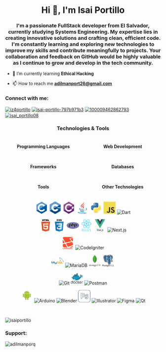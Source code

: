 <h1 align="center">Hi 👋, I'm Isai Portillo</h1>
<h3 align="center">I'm a passionate FullStack developer from El Salvador, currently studying Systems Engineering. My expertise lies in creating innovative solutions and crafting clean, efficient code. I'm constantly learning and exploring new technologies to improve my skills and contribute meaningfully to projects. Your collaboration and feedback on GitHub would be highly valuable as I continue to grow and develop in the tech community.</h3>

- 🌱 I’m currently learning **Ethical Hacking**

- 📫 How to reach me **adilmanport26@gmail.com**

<h3 align="left">Connect with me:</h3>
<p align="left">
<a href="https://twitter.com/iz4portillo" target="blank"><img align="center" src="https://raw.githubusercontent.com/rahuldkjain/github-profile-readme-generator/master/src/images/icons/Social/twitter.svg" alt="iz4portillo" height="30" width="40" /></a>
<a href="https://linkedin.com/in/isai-portillo-797b971b3" target="blank"><img align="center" src="https://raw.githubusercontent.com/rahuldkjain/github-profile-readme-generator/master/src/images/icons/Social/linked-in-alt.svg" alt="isai-portillo-797b971b3" height="30" width="40" /></a>
<a href="https://fb.com/100009462862793" target="blank"><img align="center" src="https://raw.githubusercontent.com/rahuldkjain/github-profile-readme-generator/master/src/images/icons/Social/facebook.svg" alt="100009462862793" height="30" width="40" /></a>
<a href="https://instagram.com/isai_portillo08" target="blank"><img align="center" src="https://raw.githubusercontent.com/rahuldkjain/github-profile-readme-generator/master/src/images/icons/Social/instagram.svg" alt="isai_portillo08" height="30" width="40" /></a>
</p>

<div align="center">
  <h3>Technologies & Tools</h3>
  
  <!-- Encabezados horizontales con CSS Grid -->
  <div style="display: grid; grid-template-columns: repeat(auto-fit, minmax(200px, 1fr)); gap: 10px; text-align: center; margin: 20px 0;">
    <h4>Programming Languages</h4>
    <h4>Web Development</h4>
    <h4>Frameworks</h4>
    <h4>Databases</h4>
    <h4>Tools</h4>
    <h4>Other Technologies</h4>
  </div>

  <!-- Programming Languages -->
  <div>
    <p>
      <img src="https://raw.githubusercontent.com/devicons/devicon/master/icons/c/c-original.svg" alt="C" width="40" height="40"/>
      <img src="https://raw.githubusercontent.com/devicons/devicon/master/icons/cplusplus/cplusplus-original.svg" alt="C++" width="40" height="40"/>
      <img src="https://raw.githubusercontent.com/devicons/devicon/master/icons/csharp/csharp-original.svg" alt="C#" width="40" height="40"/>
      <img src="https://raw.githubusercontent.com/devicons/devicon/master/icons/java/java-original.svg" alt="Java" width="40" height="40"/>
      <img src="https://raw.githubusercontent.com/devicons/devicon/master/icons/python/python-original.svg" alt="Python" width="40" height="40"/>
      <img src="https://raw.githubusercontent.com/devicons/devicon/master/icons/javascript/javascript-original.svg" alt="JavaScript" width="40" height="40"/>
      <img src="https://www.vectorlogo.zone/logos/dartlang/dartlang-icon.svg" alt="Dart" width="40" height="40"/>
    </p>
  </div>

  <!-- Web Development -->
  <div>
    <p>
      <img src="https://raw.githubusercontent.com/devicons/devicon/master/icons/html5/html5-original-wordmark.svg" alt="HTML5" width="40" height="40"/>
      <img src="https://raw.githubusercontent.com/devicons/devicon/master/icons/css3/css3-original-wordmark.svg" alt="CSS3" width="40" height="40"/>
      <img src="https://raw.githubusercontent.com/devicons/devicon/master/icons/php/php-original.svg" alt="PHP" width="40" height="40"/>
      <img src="https://raw.githubusercontent.com/devicons/devicon/master/icons/react/react-original-wordmark.svg" alt="React" width="40" height="40"/>
      <img src="https://raw.githubusercontent.com/devicons/devicon/master/icons/vuejs/vuejs-original-wordmark.svg" alt="Vue.js" width="40" height="40"/>
      <img src="https://cdn.worldvectorlogo.com/logos/nextjs-2.svg" alt="Next.js" width="40" height="40"/>
    </p>
  </div>

  <!-- Frameworks -->
  <div>
    <p>
      <img src="https://raw.githubusercontent.com/devicons/devicon/master/icons/laravel/laravel-plain-wordmark.svg" alt="Laravel" width="40" height="40"/>
      <img src="https://cdn.worldvectorlogo.com/logos/codeigniter.svg" alt="CodeIgniter" width="40" height="40"/>
    </p>
  </div>

  <!-- Databases -->
  <div>
    <p>
      <img src="https://raw.githubusercontent.com/devicons/devicon/master/icons/mysql/mysql-original-wordmark.svg" alt="MySQL" width="40" height="40"/>
      <img src="https://www.vectorlogo.zone/logos/mariadb/mariadb-icon.svg" alt="MariaDB" width="40" height="40"/>
      <img src="https://raw.githubusercontent.com/devicons/devicon/master/icons/mongodb/mongodb-original-wordmark.svg" alt="MongoDB" width="40" height="40"/>
      <img src="https://raw.githubusercontent.com/devicons/devicon/master/icons/postgresql/postgresql-original-wordmark.svg" alt="PostgreSQL" width="40" height="40"/>
    </p>
  </div>

  <!-- Tools -->
  <div>
    <p>
      <img src="https://www.vectorlogo.zone/logos/git-scm/git-scm-icon.svg" alt="Git" width="40" height="40"/>
      <img src="https://raw.githubusercontent.com/devicons/devicon/master/icons/docker/docker-original-wordmark.svg" alt="Docker" width="40" height="40"/>
      <img src="https://www.vectorlogo.zone/logos/getpostman/getpostman-icon.svg" alt="Postman" width="40" height="40"/>
    </p>
  </div>

  <!-- Other Technologies -->
  <div>
    <p>
      <img src="https://raw.githubusercontent.com/devicons/devicon/master/icons/android/android-original-wordmark.svg" alt="Android" width="40" height="40"/>
      <img src="https://cdn.worldvectorlogo.com/logos/arduino-1.svg" alt="Arduino" width="40" height="40"/>
      <img src="https://download.blender.org/branding/community/blender_community_badge_white.svg" alt="Blender" width="40" height="40"/>
      <img src="https://raw.githubusercontent.com/devicons/devicon/master/icons/photoshop/photoshop-line.svg" alt="Photoshop" width="40" height="40"/>
      <img src="https://www.vectorlogo.zone/logos/adobe_illustrator/adobe_illustrator-icon.svg" alt="Illustrator" width="40" height="40"/>
      <img src="https://www.vectorlogo.zone/logos/figma/figma-icon.svg" alt="Figma" width="40" height="40"/>
      <img src="https://upload.wikimedia.org/wikipedia/commons/0/0b/Qt_logo_2016.svg" alt="Qt" width="40" height="40"/>
    </p>
  </div>
</div>

<br>

<p><img align="center" src="https://github-readme-stats.vercel.app/api/top-langs?username=isaiportillo&show_icons=true&theme=dark&title_color=c2c2c2&text_color=ffffff&locale=en&layout=compact" alt="isaiportillo" /></p>

<h3 align="left">Support:</h3>
<p><a href="https://www.buymeacoffee.com/adilmanporq"> <img align="left" src="https://cdn.buymeacoffee.com/buttons/v2/default-yellow.png" height="50" width="210" alt="adilmanporq" /></a></p>

